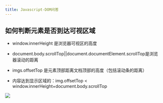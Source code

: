 ```yaml
---
title: Javascript-DOM问答
---
```


## 如何判断元素是否到达可视区域

- window.innerHeight 是浏览器可视区的高度

- document.body.scrollTop||document.documentElement.scrollTop是浏览器滚动的距离

- imgs.offsetTop 是元素顶部距离文档顶部的高度（包括滚动条的距离）

- 内容达到显示区域的：img.offsetTop < window.innerHeight+document.body.scrollTop

![](https://p3-juejin.byteimg.com/tos-cn-i-k3u1fbpfcp/c57fc165a4ce4d5b9a2885867d4f1cab~tplv-k3u1fbpfcp-zoom-in-crop-mark:1304:0:0:0.awebp)


